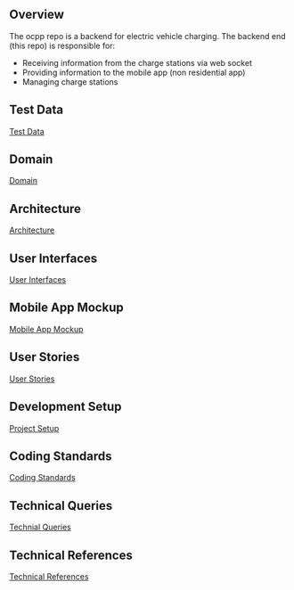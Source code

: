 

## Overview

The ocpp repo is a backend for electric vehicle charging. The backend end (this repo) is responsible for:
- Receiving information from the charge stations via web socket
- Providing information to the mobile app (non residential app)
- Managing charge stations

## Test Data
[Test Data](docs/TestData.md)

## Domain
[Domain](docs/Domain.md)

## Architecture
[Architecture](docs/Architecture.md)

## User Interfaces
[User Interfaces](docs/UserInterfaces.md)

## Mobile App Mockup
[Mobile App Mockup](docs/MobileAppMockUp.md)

## User Stories
[User Stories](docs/UserStories.md)

## Development Setup
[Project Setup](docs/ProjectSetup.md)

## Coding Standards
[Coding Standards](docs/CodingStandard.md)

## Technical Queries
[Technial Queries](docs/TechnicalQueries.md)

## Technical References
[Technical References](docs/Resources.md)
